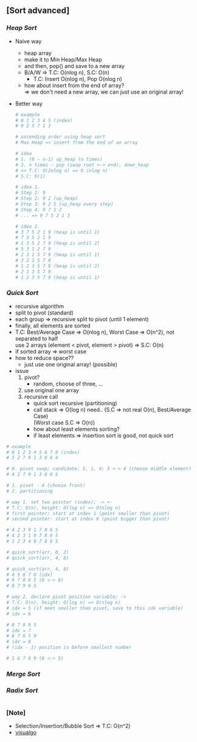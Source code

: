 ## [Sort advanced]

### _Heap Sort_

- Naive way

  - heap array
  - make it to Min Heap/Max Heap
  - and then, pop() and save to a new array
  - B/A/W => T.C: O(nlog n), S.C: O(n)
    - T.C: Insert O(nlog n), Pop O(nlog n)
  - how about insert from the end of array? <br/>
    => we don't need a new array, we can just use an original array!

- Better way

  ```python
  # example
  # 0 1 2 3 4 5 (index)
  # 9 2 5 7 1 3

  # ascending order using heap sort
  # Max Heap => insert from the end of an array

  # idea
  # 1. (0 ~ n-1) up_heap (n times)
  # 2. n times - pop (swap root <-> end), down_heap
  # => T.C: O(2nlog n) => O (nlog n)
  # S.C: O(1)

  # idea 1.
  # Step 1: 9
  # Step 2: 9 2 (up_heap)
  # Step 3: 9 2 5 (up_heap every step)
  # Step 4: 9 7 5 2
  # ... => 9 7 5 2 1 3

  # idea 2.
  # 3 7 5 2 1 9 (heap is until 1)
  # 7 3 5 2 1 9
  # 1 3 5 2 7 9 (heap is until 2)
  # 5 3 1 2 7 9
  # 2 3 1 5 7 9 (heap is until 1)
  # 3 2 1 5 7 9
  # 1 2 3 5 7 9 (heap is until 2)
  # 2 1 3 5 7 9
  # 1 2 3 5 7 9 (heap is until 1)
  ```

### _Quick Sort_

- recursive algorithm
- split to pivot (standard)
- each group => recursive split to pivot (until 1 element)
- finally, all elements are sorted
- T.C: Best/Average Case => O(nlog n), Worst Case => O(n^2), not separated to half <br/>
  use 2 arrays (element < pivot, element > pivot) => S.C: O(n)
- if sorted array => worst case
- how to reduce space??
  - just use one original array! (possible)
- issue
  1. pivot?
     - random, choose of three, ...
  2. use original one array
  3. recursive call
     - quick sort recursive (partitioning)
     - call stack => O(log n) need.. (S.C => not real O(n), Best/Average Case) <br/>
       (Worst case S.C => O(n))
     - how about least elements sorting?
     - if least elements => insertion sort is good, not quick sort

```python
# example
# 0 1 2 3 4 5 6 7 8 (index)
# 5 2 7 9 1 3 8 6 4

# 0. pivot swap; candidate: 5, 1, 4; 5 <-> 4 (choose middle element)
# 4 2 7 9 1 3 8 6 5

# 1. pivot - 4 (choose front)
# 2. partitioning

# way 1. set two pointer (index); -> <-
# T.C: O(n), height: O(log n) => O(nlog n)
# first pointer: start at index 1 (point smaller than pivot)
# second pointer: start at index 8 (point bigger than pivot)

# 4 2 3 9 1 7 8 6 5
# 4 2 3 1 9 7 8 6 5
# 1 2 3 4 9 7 8 6 5

# quick_sort(arr, 0, 2)
# quick_sort(arr, 4, 8)

# quick_sort(arr, 4, 8)
# 4 5 6 7 8 (idx)
# 9 7 8 6 5 (9 <-> 8)
# 8 7 9 6 5

# way 2. declare pivot position variable; ->
# T.C: O(n), height: O(log n) => O(nlog n)
# idx = 5 (if meet smaller than pivot, save to this idx variable)
# idx = 6

# 8 7 6 9 5
# idx = 7
# 8 7 6 5 9
# idx = 8
# (idx - 1) position is before smallest number

# 5 6 7 8 9 (8 <-> 5)
```

### _Merge Sort_

### _Radix Sort_

#

### [Note]

- Selection/Insertion/Bubble Sort => T.C: O(n^2)
- [visualgo](https://visualgo.net)

